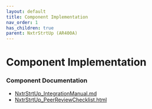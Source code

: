```yaml
---
layout: default
title: Component Implementation
nav_order: 1
has_children: true
parent: NxtrStrtUp (AR400A)
---
```

# Component Implementation
### Component Documentation

- [NxtrStrtUp_IntegrationManual.md](doc/NxtrStrtUp_IntegrationManual.md)
- [NxtrStrtUp_PeerReviewChecklist.html](doc/NxtrStrtUp_PeerReviewChecklist.html)

